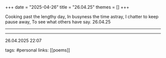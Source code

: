 +++
date = "2025-04-26"
title = "26.04.25"
themes = []
+++

Cooking past the lengthy day,
In busyness the time astray,
I chatter to keep pause away,
To see what others have say.
26.04.25

---



---

26.04.2025 22:07

tags: #personal
links: [[poems]]
